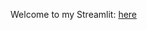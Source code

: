 Welcome to my Streamlit: [here](https://share.streamlit.io/jinglongchia/sqit5033hotelbooking/main/app.py)
